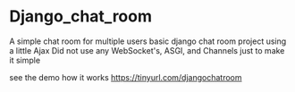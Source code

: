 # Django_chat_room

A simple chat room for multiple users 
basic django chat room project using a little Ajax
Did not use any WebSocket's, ASGI, and Channels just to make it simple

see the demo how it works
https://tinyurl.com/djangochatroom

